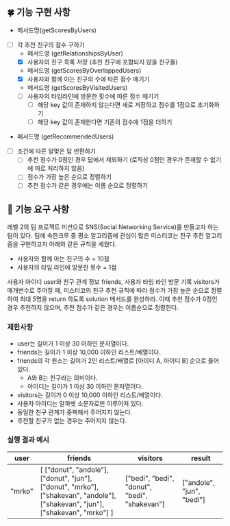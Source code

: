 ## 🍀 기능 구현 사항

- 메서드명(getScoresByUsers)
- [ ] 각 추천 친구의 점수 구하기
    - 메서드명 (getRelationshipsByUser)
    - [x] 사용자의 친구 목록 저장 (추천 친구에 포함되지 않을 친구들)
    - 메서드명 (getScoresByOverlappedUsers)
    - [x] 사용자와 함께 아는 친구의 수에 따른 점수 매기기

    - 메서드명 (getScoresByVisitedUsers)
    - [ ] 사용자의 타임라인에 방문한 횟수에 따른 점수 매기기
        - [ ] 해당 key 값이 존재하지 않는다면 새로 저장하고 점수를 1점으로 초기화하기
        - [ ] 해당 key 값이 존재한다면 기존의 점수에 1점을 더하기

- 메서드명 (getRecommendedUsers)
- [ ] 조건에 따른 알맞은 답 반환하기
    - [ ] 추천 점수가 0점인 경우 답에서 제외하기 (로직상 0점인 경우가 존재할 수 없기에 따로 처리하지 않음)
    - [ ] 점수가 가장 높은 순으로 정렬하기
    - [ ] 추천 점수가 같은 경우에는 이름 순으로 정렬하기

## 🚀 기능 요구 사항

레벨 2의 팀 프로젝트 미션으로 SNS(Social Networking Service)를 만들고자 하는 팀이 있다. 팀에 속한크루 중 평소 알고리즘에 관심이 많은 미스터코는 친구 추천 알고리즘을 구현하고자 아래와
같은 규칙을 세웠다.

- 사용자와 함께 아는 친구의 수 = 10점
- 사용자의 타임 라인에 방문한 횟수 = 1점

사용자 아이디 user와 친구 관계 정보 friends, 사용자 타임 라인 방문 기록 visitors가 매개변수로 주어질 때, 미스터코의 친구 추천 규칙에 따라 점수가 가장 높은 순으로 정렬하여 최대 5명을
return 하도록 solution 메서드를 완성하라. 이때 추천 점수가 0점인 경우 추천하지 않으며, 추천 점수가 같은 경우는 이름순으로 정렬한다.

### 제한사항

- user는 길이가 1 이상 30 이하인 문자열이다.
- friends는 길이가 1 이상 10,000 이하인 리스트/배열이다.
- friends의 각 원소는 길이가 2인 리스트/배열로 [아이디 A, 아이디 B] 순으로 들어있다.
    - A와 B는 친구라는 의미이다.
    - 아이디는 길이가 1 이상 30 이하인 문자열이다.
- visitors는 길이가 0 이상 10,000 이하인 리스트/배열이다.
- 사용자 아이디는 알파벳 소문자로만 이루어져 있다.
- 동일한 친구 관계가 중복해서 주어지지 않는다.
- 추천할 친구가 없는 경우는 주어지지 않는다.

### 실행 결과 예시

| user | friends | visitors | result |
| --- | --- | --- | --- |
| "mrko" | [ ["donut", "andole"], ["donut", "jun"], ["donut", "mrko"], ["shakevan", "andole"], ["shakevan", "jun"], ["shakevan", "mrko"] ] | ["bedi", "bedi", "donut", "bedi", "shakevan"] | ["andole", "jun", "bedi"] |
